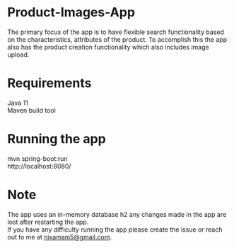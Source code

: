 # Product-Images-App
The primary focus of the app is to have flexible search functionality based on the characteristics, attributes of the product. To accomplish this the app also has the product creation functionality which also includes image upload. 


# Requirements
Java 11 <br/> Maven build tool
# Running the app
mvn spring-boot:run <br/> http://localhost:8080/

# Note
The app uses an in-memory database h2 any changes made in the app are lost after restarting the app. <br/> 
If you have any difficulty running the app please create the issue or reach out to me at nixamani5@gmail.com.

